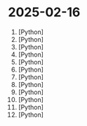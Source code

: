 # 2025-02-16

1. [](https://github.comundefined "Automate the process of making money online.") [Python]
2. [](https://github.comundefined "No-code LLM Platform to launch APIs and ETL Pipelines to structure unstructured documents") [Python]
3. [](https://github.comundefined "A feature-rich command-line audio/video downloader") [Python]
4. [](https://github.comundefined "A Comprehensive Toolkit for High-Quality PDF Content Extraction") [Python]
5. [](https://github.comundefined "A JavaScript / TypeScript / Python / C# / PHP / Go cryptocurrency trading API with support for more than 100 bitcoin/altcoin exchanges") [Python]
6. [](https://github.comundefined "Open source software that helps you create and deploy high-frequency crypto trading bots") [Python]
7. [](https://github.comundefined "Download market data from Yahoo! Finance's API") [Python]
8. [](https://github.comundefined "Effortlessly run LLM backends, APIs, frontends, and services with one command.") [Python]
9. [](https://github.comundefined "High accuracy RAG for answering questions from scientific documents with citations") [Python]
10. [](https://github.comundefined "An Open Source Python alternative to NotebookLM's podcast feature: Transforming Multimodal Content into Captivating Multilingual Audio Conversations with GenAI") [Python]
11. [](https://github.comundefined "Python Backtesting library for trading strategies") [Python]
12. [](https://github.comundefined "Convert ebooks to audiobooks with chapters and metadata using dynamic AI models and voice cloning. Supports 1,107+ languages!") [Python]
